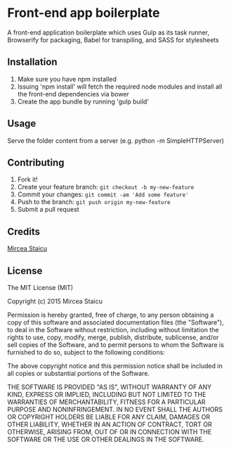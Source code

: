 # Front-end app boilerplate

A front-end application boilerplate which uses Gulp as its task runner, Browserify for packaging, Babel for transpiling, and SASS for stylesheets

## Installation

1. Make sure you have npm installed
2. Issuing 'npm install' will fetch the required node modules and install all the front-end dependencies via bower
3. Create the app bundle by running 'gulp build'

## Usage

Serve the folder content from a server (e.g. python -m SimpleHTTPServer)

## Contributing

1. Fork it!
2. Create your feature branch: `git checkout -b my-new-feature`
3. Commit your changes: `git commit -am 'Add some feature'`
4. Push to the branch: `git push origin my-new-feature`
5. Submit a pull request

## Credits

[Mircea Staicu](http://github.com/mstaicu)

## License

The MIT License (MIT)

Copyright (c) 2015 Mircea Staicu

Permission is hereby granted, free of charge, to any person obtaining a copy
of this software and associated documentation files (the "Software"), to deal
in the Software without restriction, including without limitation the rights
to use, copy, modify, merge, publish, distribute, sublicense, and/or sell
copies of the Software, and to permit persons to whom the Software is
furnished to do so, subject to the following conditions:

The above copyright notice and this permission notice shall be included in all
copies or substantial portions of the Software.

THE SOFTWARE IS PROVIDED "AS IS", WITHOUT WARRANTY OF ANY KIND, EXPRESS OR
IMPLIED, INCLUDING BUT NOT LIMITED TO THE WARRANTIES OF MERCHANTABILITY,
FITNESS FOR A PARTICULAR PURPOSE AND NONINFRINGEMENT. IN NO EVENT SHALL THE
AUTHORS OR COPYRIGHT HOLDERS BE LIABLE FOR ANY CLAIM, DAMAGES OR OTHER
LIABILITY, WHETHER IN AN ACTION OF CONTRACT, TORT OR OTHERWISE, ARISING FROM,
OUT OF OR IN CONNECTION WITH THE SOFTWARE OR THE USE OR OTHER DEALINGS IN THE
SOFTWARE.
